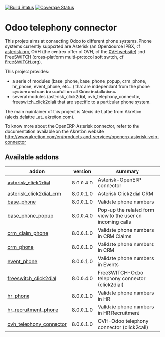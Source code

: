 [![Build Status](https://travis-ci.org/OCA/connector-telephony.svg?branch=8.0)](https://travis-ci.org/OCA/connector-telephony)
[![Coverage Status](https://coveralls.io/repos/OCA/connector-telephony/badge.png?branch=8.0)](https://coveralls.io/r/OCA/connector-telephony?branch=8.0)

# Odoo telephony connector

This projets aims at connecting Odoo to different phone systems. Phone systems currently supported are Asterisk (an OpenSource IPBX, cf [asterisk.org](http://www.asterisk.org/), OVH (the centrex offer of OVH, cf the [OVH website](http://www.ovhtelecom.fr/telephonie/)) and FreeSWITCH (cross-platform multi-protocol soft switch, cf [FreeSWITCH.org](http://freeswitch.org)).

This project provides:
* a serie of modules (base\_phone, base\_phone\_popup,
  crm\_phone, hr\_phone, event\_phone, etc...) that are independant from
  the phone system and can be usefull on all Odoo installations.
* several modules (asterisk\_click2dial, ovh\_telephony\_connector, freeswitch\_click2dial)
  that are specific to a particular phone system.

The main maintainer of this project is Alexis de Lattre from
Akretion (alexis.delattre \_at\_ akretion.com).

To know more about the OpenERP-Asterisk connector, refer to the documentation
 available on the Akretion website
http://www.akretion.com/en/products-and-services/openerp-asterisk-voip-connector

[//]: # (addons)

Available addons
----------------
addon | version | summary
--- | --- | ---
[asterisk_click2dial](asterisk_click2dial/) | 8.0.0.4.0 | Asterisk-OpenERP connector
[asterisk_click2dial_crm](asterisk_click2dial_crm/) | 8.0.0.1.0 | Asterisk Click2dial CRM
[base_phone](base_phone/) | 8.0.0.1.0 | Validate phone numbers
[base_phone_popup](base_phone_popup/) | 8.0.0.4.0 | Pop-up the related form view to the user on incoming calls
[crm_claim_phone](crm_claim_phone/) | 8.0.0.1.0 | Validate phone numbers in CRM Claims
[crm_phone](crm_phone/) | 8.0.0.1.0 | Validate phone numbers in CRM
[event_phone](event_phone/) | 8.0.0.1.0 | Validate phone numbers in Events
[freeswitch_click2dial](freeswitch_click2dial/) | 8.0.0.4.0 | FreeSWITCH-Odoo telephony connector (click2dial)
[hr_phone](hr_phone/) | 8.0.0.1.0 | Validate phone numbers in HR
[hr_recruitment_phone](hr_recruitment_phone/) | 8.0.0.1.0 | Validate phone numbers in HR Recruitment
[ovh_telephony_connector](ovh_telephony_connector/) | 8.0.0.1.0 | OVH-Odoo telephony connector (click2call)

[//]: # (end addons)
